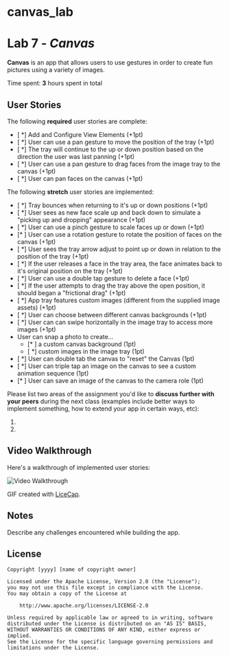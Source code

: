# canvas_lab
# Lab 7 - *Canvas*

**Canvas** is an app that allows users to use gestures in order to create fun pictures using a variety of images.

Time spent: **3** hours spent in total

## User Stories

The following **required** user stories are complete:

- [ *] Add and Configure View Elements (+1pt)
- [ *] User can use a pan gesture to move the position of the tray (+1pt)
- [ *] The tray will continue to the up or down position based on the direction the user was last panning (+1pt)
- [ *] User can use a pan gesture to drag faces from the image tray to the canvas (+1pt)
- [ *] User can pan faces on the canvas (+1pt)

The following **stretch** user stories are implemented:

- [ *] Tray bounces when returning to it's up or down positions (+1pt)
- [ *] User sees as new face scale up and back down to simulate a "picking up and dropping" appearance (+1pt)
- [ *] User can use a pinch gesture to scale faces up or down (+1pt)
- [* ] User can use a rotation gesture to rotate the position of faces on the canvas (+1pt)
- [ *] User sees the tray arrow adjust to point up or down in relation to the position of the tray (+1pt)
- [ *] If the user releases a face in the tray area, the face animates back to it's original position on the tray (+1pt)
- [ *] User can use a double tap gesture to delete a face (+1pt)
- [ *] If the user attempts to drag the tray above the open position, it should began a "frictional drag" (+1pt)
- [ *] App tray features custom images (different from the supplied image assets) (+1pt)
- [ *] User can choose between different canvas backgrounds (+1pt)
- [ *] User can can swipe horizontally in the image tray to access more images (+1pt)
- User can snap a photo to create...
   - [* ] a custom canvas background (1pt)
   - [ *] custom images in the image tray (1pt)
- [ *] User can double tab the canvas to "reset" the Canvas (1pt)
- [ *] User can triple tap an image on the canvas to see a custom animation sequence (1pt)
- [* ] User can save an image of the canvas to the camera role (1pt)

Please list two areas of the assignment you'd like to **discuss further with your peers** during the next class (examples include better ways to implement something, how to extend your app in certain ways, etc):

1.
2.

## Video Walkthrough

Here's a walkthrough of implemented user stories:

<img src='http://i.imgur.com/link/to/your/gif/file.gif' title='Video Walkthrough' width='' alt='Video Walkthrough' />

GIF created with [LiceCap](http://www.cockos.com/licecap/).

## Notes

Describe any challenges encountered while building the app.

## License

    Copyright [yyyy] [name of copyright owner]

    Licensed under the Apache License, Version 2.0 (the "License");
    you may not use this file except in compliance with the License.
    You may obtain a copy of the License at

        http://www.apache.org/licenses/LICENSE-2.0

    Unless required by applicable law or agreed to in writing, software
    distributed under the License is distributed on an "AS IS" BASIS,
    WITHOUT WARRANTIES OR CONDITIONS OF ANY KIND, either express or implied.
    See the License for the specific language governing permissions and
    limitations under the License.
